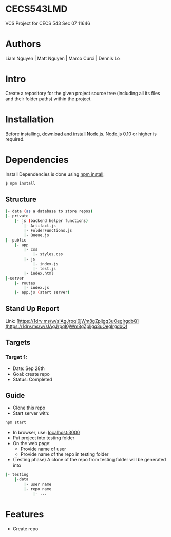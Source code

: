 # CECS543LMD
VCS Project for CECS 543 Sec 07 11646

# Authors
Liam Nguyen | Matt Nguyen | Marco Curci | Dennis Lo

# Intro
Create a repository for the given project source tree (including all its files and their folder paths) within the project.

# Installation
Before installing, [download and install Node.js](https://nodejs.org/en/download/).
Node.js 0.10 or higher is required.

# Dependencies
Install Dependencies is done using [npm install](https://docs.npmjs.com/getting-started/installing-npm-packages-locally):

```bash
$ npm install
```

## Structure
```bash
|- data (as a database to store repos)
|- private
	|- js (backend helper functions)
   		|- Artifact.js
   		|- FolderFunctions.js
    	|- Queue.js
|- public
    |- app
        |- css
            |- styles.css
        |- js
            |- index.js
            |- test.js
        |- index.html
|-server
	|- routes
   		|- index.js 
   	|- app.js (start server)
```


## Stand Up Report
Link: [https://1drv.ms/w/s!AgJrpqI0jWm8gZpljgq3uOegIrgdbQ](https://1drv.ms/w/s!AgJrpqI0jWm8gZpljgq3uOegIrgdbQ)

## Targets
### Target 1: 
- Date:  Sep 28th
- Goal: create repo
- Status: Completed

## Guide
* Clone this repo
* Start server with:
```bash
npm start
```
* In browser, use: [localhost:3000](localhost:3000)
* Put project into testing folder
* On the web page:
	* Provide name of user
	* Provide name of the repo in testing folder
* (Testing phase) A clone of the repo from testing folder will be generated into 

```bash
|- testing
	|-data
		|- user name
		|- repo name
			|- ...
```

# Features
* Create repo
